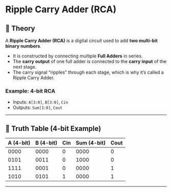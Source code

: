 # Ripple Carry Adder (RCA)

## 📘 Theory
A **Ripple Carry Adder (RCA)** is a digital circuit used to add **two multi-bit binary numbers**.  
- It is constructed by connecting multiple **Full Adders** in series.  
- The **carry output** of one full adder is connected to the **carry input** of the next stage.  
- The carry signal “ripples” through each stage, which is why it’s called a Ripple Carry Adder.  

### Example: 4-bit RCA
- Inputs: `A[3:0]`, `B[3:0]`, `Cin`  
- Outputs: `Sum[3:0]`, `Cout`  

---

## 📝 Truth Table (4-bit Example)

| A (4-bit) | B (4-bit) | Cin | Sum (4-bit) | Cout |
|-----------|-----------|-----|-------------|------|
| 0000      | 0000      |  0  | 0000        |  0   |
| 0101      | 0011      |  0  | 1000        |  0   |
| 1111      | 0001      |  0  | 0000        |  1   |
| 1010      | 0101      |  1  | 0000        |  1   |

---
